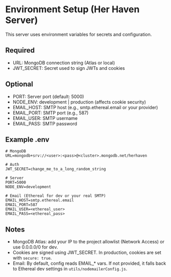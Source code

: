 # Environment Setup (Her Haven Server)

This server uses environment variables for secrets and configuration.

## Required
- URL: MongoDB connection string (Atlas or local)
- JWT_SECRET: Secret used to sign JWTs and cookies

## Optional
- PORT: Server port (default: 5000)
- NODE_ENV: development | production (affects cookie security)
- EMAIL_HOST: SMTP host (e.g., smtp.ethereal.email or your provider)
- EMAIL_PORT: SMTP port (e.g., 587)
- EMAIL_USER: SMTP username
- EMAIL_PASS: SMTP password

## Example .env
```
# MongoDB
URL=mongodb+srv://<user>:<pass>@<cluster>.mongodb.net/herhaven

# Auth
JWT_SECRET=change_me_to_a_long_random_string

# Server
PORT=5000
NODE_ENV=development

# Email (Ethereal for dev or your real SMTP)
EMAIL_HOST=smtp.ethereal.email
EMAIL_PORT=587
EMAIL_USER=<ethereal_user>
EMAIL_PASS=<ethereal_pass>
```

## Notes
- MongoDB Atlas: add your IP to the project allowlist (Network Access) or use 0.0.0.0/0 for dev.
- Cookies are signed using JWT_SECRET. In production, cookies are set with `secure: true`.
- Email: By default, config reads EMAIL_* vars. If not provided, it falls back to Ethereal dev settings in `utils/nodemailerConfig.js`.
